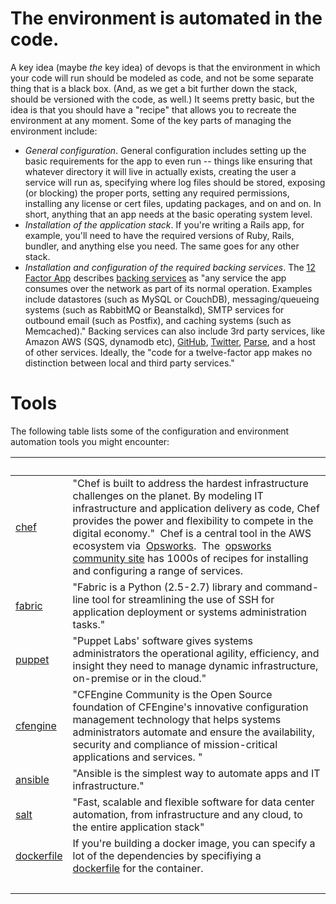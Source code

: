 
# The environment is automated in the code.

A key idea (maybe _the_ key idea) of devops is that the environment in which your code will run should be modeled as code, and not be some separate thing that is a black box. (And, as we get a bit further down the stack, should be versioned with the code, as well.) It seems pretty basic, but the idea is that you should have a "recipe" that allows you to recreate the environment at any moment. Some of the key parts of managing the environment include:

- _General configuration_. General configuration includes setting up the basic requirements for the app to even run -- things like ensuring that whatever directory it will live in actually exists, creating the user a service will run as, specifying where log files should be stored, exposing (or blocking) the proper ports, setting any required permissions, installing any license or cert files, updating packages, and on and on. In short, anything that an app needs at the basic operating system level.
- _Installation of the application stack_. If you're writing a Rails app, for example, you'll need to have the required versions of Ruby, Rails, bundler, and anything else you need. The same goes for any other stack.
- _Installation and configuration of the required backing services_. The [12 Factor App](http://12factor.net "") describes [backing services](http://12factor.net/backing-services "") as "any service the app consumes over the network as part of its normal operation. Examples include datastores (such as MySQL or CouchDB), messaging/queueing systems (such as RabbitMQ or Beanstalkd), SMTP services for outbound email (such as Postfix), and caching systems (such as Memcached)." Backing services can also include 3rd party services, like Amazon AWS (SQS, dynamodb etc), [GitHub](http://developer.github.com/v3/ ""), [Twitter](https://dev.twitter.com/), [Parse](https://www.parse.com/), and a host of other services. Ideally, the "code for a twelve-factor app makes no distinction between local and third party services."

# Tools

The following table lists some of the configuration and environment automation tools you might encounter:

|   |   |
| --- | --- |
| [chef](http://www.getchef.com/chef/) | "Chef is built to address the hardest infrastructure challenges on the planet. By modeling IT infrastructure and application delivery as code, Chef provides the power and flexibility to compete in the digital economy."  Chef is a central tool in the AWS ecosystem via  [Opsworks](http://aws.amazon.com/opsworks/ "").  The  [opsworks community site](http://community.opscode.com/ "") has 1000s of recipes for installing and configuring a range of services. |
| [fabric](http://docs.fabfile.org/en/1.8/) | "Fabric is a Python (2.5-2.7) library and command-line tool for streamlining the use of SSH for application deployment or systems administration tasks." |
| [puppet](http://puppetlabs.com/ "") | "Puppet Labs' software gives systems administrators the operational agility, efficiency, and insight they need to manage dynamic infrastructure, on-premise or in the cloud." |
| [cfengine](http://cfengine.com/community) | "CFEngine Community is the Open Source foundation of CFEngine's innovative configuration management technology that helps systems administrators automate and ensure the availability, security and compliance of mission-critical applications and services. " |
| [ansible](http://www.ansible.com/home "") | "Ansible is the simplest way to automate apps and IT infrastructure." |
| [salt](http://www.saltstack.com/) | "Fast, scalable and flexible software for data center automation, from infrastructure and any cloud, to the entire application stack" |
| [dockerfile](https://www.docker.io/learn/dockerfile/level1/ "") | If you're building a docker image, you can specify a lot of the dependencies by specifiying a  [dockerfile](https://www.docker.io/learn/dockerfile/level1/) for the container.  
  |

 

